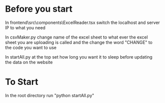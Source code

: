 # Before you start

In frontend\src\components\ExcelReader.tsx switch the localhost and server IP to what you need

In csvMaker.py change name of the excel sheet to what ever the excel sheet you are uploading is called and the change the word "CHANGE" to the code you want to use

In startAll.py at the top set how long you want it to sleep before updating the data on the website

# To Start
In the root directory run "python startAll.py"